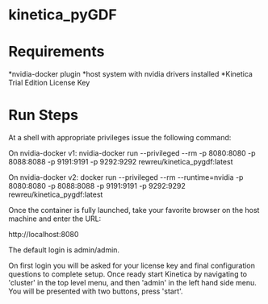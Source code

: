 # kinetica_pyGDF

# Requirements
*nvidia-docker plugin
*host system with nvidia drivers installed
*Kinetica Trial Edition License Key

# Run Steps
At a shell with appropriate privileges issue the following command:

On nvidia-docker v1:
nvidia-docker run --privileged --rm -p 8080:8080 -p 8088:8088 -p 9191:9191 -p 9292:9292 rewreu/kinetica_pygdf:latest

On nvidia-docker v2:
docker run --privileged --rm --runtime=nvidia -p 8080:8080 -p 8088:8088 -p 9191:9191 -p 9292:9292 rewreu/kinetica_pygdf:latest

Once the container is fully launched, take your favorite browser on the host machine and enter the URL:

http://localhost:8080

The default login is admin/admin.

On first login you will be asked for your license key and final configuration questions to complete setup. Once ready start Kinetica by navigating to 'cluster' in the top level menu, and then 'admin' in the left hand side menu. You will be presented with two buttons, press 'start'.
